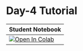 # Day-4 Tutorial

| Student Notebook  |
| :------------- |
| [![Open In Colab](https://colab.research.google.com/assets/colab-badge.svg)](https://colab.research.google.com/github/ashimakeshava/ACC_SS2021/blob/main/Tutorials/Day-05/Simulation-II.ipynb)|
